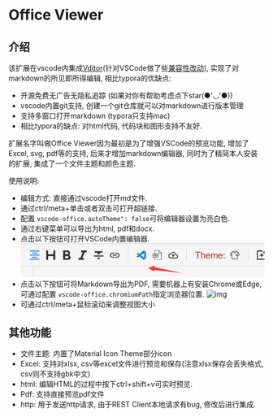 # Office Viewer

## 介绍

该扩展在vscode内集成[Vditor](https://github.com/Vanessa219/vditor)(针对VSCode做了些[兼容性改动](https://github.com/vscode-ext-studio/vditor)), 实现了对markdown的所见即所得编辑, 相比typora的优缺点:

- 开源免费无广告无隐私追踪 (如果对你有帮助考虑点下star(●'◡'●))
- vscode内置git支持, 创建一个git仓库就可以对markdown进行版本管理
- 支持多窗口打开markdown (typora只支持mac)
- 相比typora的缺点: 对html代码, 代码块和图形支持不友好.

扩展名字叫做Office Viewer因为最初是为了增强VSCode的预览功能, 增加了Excel, svg, pdf等的支持, 后来才增加markdown编辑器, 同时为了精简本人安装的扩展, 集成了一个文件主题和颜色主题.

使用说明:

- 编辑方式: 直接通过vscode打开md文件.
- 通过ctrl/meta+单击或者双击可打开超链接.
- 配置 `vscode-office.autoTheme": false`可将编辑器设置为亮白色.
- 通过右键菜单可以导出为html, pdf和docx.
- 点击以下按钮可打开VSCode内置编辑器.
  ![img](image/README-CN/1640579182342.png)
- 点击以下按钮可将Markdown导出为PDF, 需要机器上有安装Chrome或Edge, 可通过配置 `vscode-office.chromiumPath`指定浏览器位置.
  ![img](image/README-CN/1640579380584.png)
- 可通过ctrl/meta+鼠标滚动来调整视图大小

## 其他功能

- 文件主题: 内置了Material Icon Theme部分icon
- Excel: 支持对xlsx, csv等excel文件进行预览和保存(注意xlsx保存会丢失格式, csv则不支持gbk中文)
- html: 编辑HTML的过程中按下ctrl+shift+v可实时预览.
- Pdf: 支持直接预览pdf文件
- http: 用于发送http请求, 由于REST Client本地请求有bug, 修改后进行集成.

